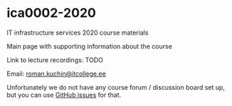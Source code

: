 # ica0002-2020
IT infrastructure services 2020 course materials

Main page with supporting information about the course

Link to lecture recordings: TODO

Email: roman.kuchin@itcollege.ee

Unfortunately we do not have any course forum / discussion board set up, but you can use [GitHub issues](https://github.com/romankuchin/ica0002-2020/issues) for that.
